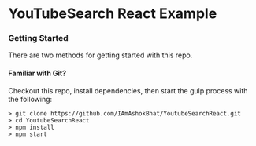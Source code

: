 # YouTubeSearch React Example


### Getting Started

There are two methods for getting started with this repo.

#### Familiar with Git?
Checkout this repo, install dependencies, then start the gulp process with the following:

```
> git clone https://github.com/IAmAshokBhat/YoutubeSearchReact.git
> cd YoutubeSearchReact
> npm install
> npm start
```


